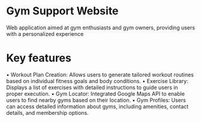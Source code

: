 # Gym Support Website
Web application aimed at gym enthusiasts and gym owners, providing users with a personalized experience
# Key features
•	Workout Plan Creation: Allows users to generate tailored workout routines based on individual fitness goals and body conditions.
•	Exercise Library: Displays a list of exercises with detailed instructions to guide users in proper execution.
•	Gym Locator: Integrated Google Maps API to enable users to find nearby gyms based on their location.
•	Gym Profiles: Users can access detailed information about gyms, including amenities, contact details, and membership options.
